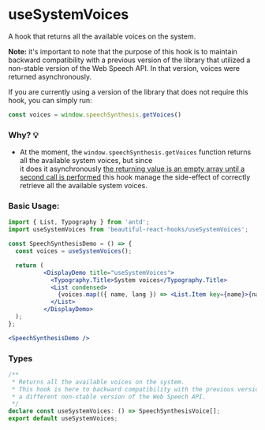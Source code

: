 # useSystemVoices

A hook that returns all the available voices on the system.

**Note:** it's important to note that the purpose of this hook is to maintain backward compatibility with a previous version of the library
that utilized a non-stable version of the Web Speech API. In that version, voices were returned asynchronously.

If you are currently using a version of the library that does not require this hook, you can simply run:

```typescript static  
const voices = window.speechSynthesis.getVoices()
```

### Why? 💡

- At the moment, the `window.speechSynthesis.getVoices` function returns all the available system voices, but since  
  it does it
  asynchronously [the returning value is an empty array until a second call is performed](https://w3c.github.io/speech-api/speechapi-errata.html)
  this hook manage the side-effect of correctly retrieve all the available system voices.

### Basic Usage:

```jsx harmony
import { List, Typography } from 'antd';
import useSystemVoices from 'beautiful-react-hooks/useSystemVoices';

const SpeechSynthesisDemo = () => {
  const voices = useSystemVoices();

  return (
          <DisplayDemo title="useSystemVoices">
            <Typography.Title>System voices</Typography.Title>
            <List condensed>
              {voices.map(({ name, lang }) => <List.Item key={name}>{name} - <small>{lang}</small></List.Item>)}
            </List>
          </DisplayDemo>
  );
};

<SpeechSynthesisDemo />
```

<!-- Types -->
### Types
    
```typescript static
/**
 * Returns all the available voices on the system.
 * This hook is here to backward compatibility with the previous version of the library that was using
 * a different non-stable version of the Web Speech API.
 */
declare const useSystemVoices: () => SpeechSynthesisVoice[];
export default useSystemVoices;

```
<!-- Types:end -->